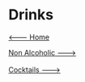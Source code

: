 # Drinks

[<--- Home](../about.md)

[Non Alcoholic --->](./1-Non-Alcoholic/non-alcoholic.md)<br><br>
[Cocktails --->](./2-Cocktails/cocktails.md)<br><br>
